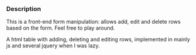 ### Description

This is a front-end form manipulation: allows add, edit and delete rows based on the form. Feel free to play around.

A html table with adding, deleting and editing rows, implemented in mainly js and several jquery when I was lazy.